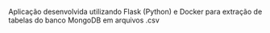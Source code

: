 Aplicação desenvolvida utilizando Flask (Python) e Docker para extração de tabelas do banco MongoDB em arquivos .csv 

